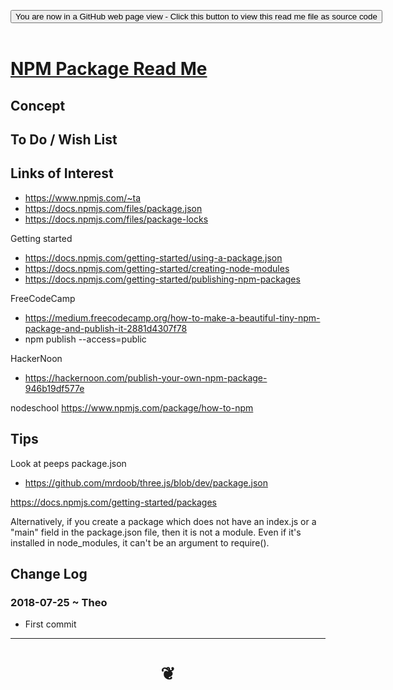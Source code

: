 
<span style=display:none; >[You are now in a GitHub source code view - click this link to view Read Me file as a web page]( https://pushme-pullyou.github.io/#tootoo-templates/README.md "View file as a web page." ) </span>

<div><input type=button class = 'btn btn-secondary btn-sm' onclick="window.location.href='https://github.com/pushme-pullyou/pushme-pullyou.github.io/blob/master/tootoo-templates/README.md'";
value='You are now in a GitHub web page view - Click this button to view this read me file as source code' ></div>

<br>

# [NPM Package Read Me]( #/README.md )

<!--
<iframe src=https://pushme-pullyou.github.io/tootoo-templates/basic-html.html width=100% height=500px >Iframes are not viewable in GitHub source code views</iframe>

## Full Screen: []( https://pushme-pullyou.github.io/index.html )
-->


## Concept


## To Do / Wish List


## Links of Interest

* https://www.npmjs.com/~ta
* https://docs.npmjs.com/files/package.json
* https://docs.npmjs.com/files/package-locks

Getting started
* https://docs.npmjs.com/getting-started/using-a-package.json
* https://docs.npmjs.com/getting-started/creating-node-modules
* https://docs.npmjs.com/getting-started/publishing-npm-packages

FreeCodeCamp
* https://medium.freecodecamp.org/how-to-make-a-beautiful-tiny-npm-package-and-publish-it-2881d4307f78
* npm publish --access=public

HackerNoon
* https://hackernoon.com/publish-your-own-npm-package-946b19df577e

nodeschool
https://www.npmjs.com/package/how-to-npm


## Tips

Look at peeps package.json
* https://github.com/mrdoob/three.js/blob/dev/package.json


https://docs.npmjs.com/getting-started/packages

Alternatively, if you create a package which does not have an index.js or a "main" field in the package.json file, then it is not a module. Even if it's installed in node_modules, it can't be an argument to require().


## Change Log

### 2018-07-25 ~ Theo

* First commit

***

# <center title="hello!" ><a href=javascript:window.scrollTo(0,0); style=text-decoration:none; > ❦ </a></center>
